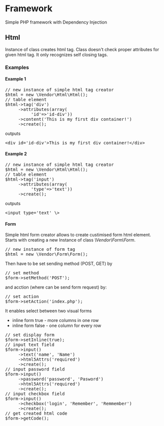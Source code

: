 <h1>Framework</h1>
     <p>Simple PHP framework with Dependency Injection</p>
<h2>Html</h2>
     <p>Instance of class creates html tag. Class doesn't check proper attributes for given html tag. It only recognizes self         closing tags.</p>
<h3>Examples</h3>
<h4>Example 1</h4>
<p>
<pre>
// new instance of simple html tag creator
$html = new \Vendor\Html\Html();
// table element
$html->tag('div')
     ->attributes(array(
          'id'=>'id-div'))
     ->content('This is my first div container!')
     ->create();
</pre>
</p>
outputs
<p>
<pre>
&lt;div id='id-div'&gt;This is my first div container!&lt;/div&gt;
</pre>
</p>
<h4>Example 2</h4>
<p>
<pre>
// new instance of simple html tag creator
$html = new \Vendor\Html\Html();
// table element
$html->tag('input')
     ->attributes(array(
          'type'=>'text'))
     ->create();
</pre>
</p>
outputs
<p>
<pre>
&lt;input type='text' \&gt;
</pre>
</p>
<h4>Form</h4>
<p>
Simple html form creator allows to create custimised form html element. Starts with creating a new Instance of class <i>\Vendor\Form\Form</i>.
<pre>
// new instance of form tag
$html = new \Vendor\Form\Form();
</pre>
Then have to be set sending method (POST, GET) by
<pre>
// set method
$form->setMethod('POST');
</pre>
and acction (where can be send form request) by:
<pre>
// set action
$form->setAction('index.php');
</pre>
It enables select between two visual forms
     <ul>
          <li>inline form true - more columns in one row</li>
          <li>inline form false - one column for every row</li>
     </ul>
<pre>
// set display form
$form->setInline(true);
// input text field
$form->input()
     ->text('name', 'Name')
     ->html5Attrs('required')
     ->create();
// input password field
$form->input()
     ->password('password', 'Pasword')
     ->html5Attrs('required')
     ->create();
// input checkbox field
$form->input()
     ->checkbox('login', 'Remember', 'Remmember')
     ->create();
// get created html code     
$form->getCode();
</pre>
</p>
